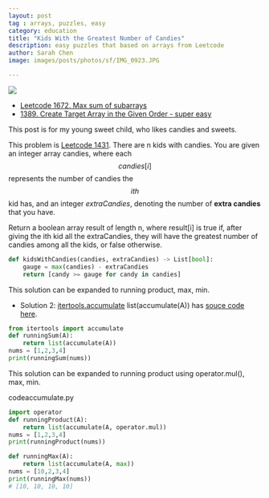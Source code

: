 ```yaml
---
layout: post
tag : arrays, puzzles, easy
category: education
title: "Kids With the Greatest Number of Candies"
description: easy puzzles that based on arrays from Leetcode
author: Sarah Chen
image: images/posts/photos/sf/IMG_0923.JPG

---
```

![](../images/posts/photos/sf/IMG_0923.JPG)

- [Leetcode 1672. Max sum of subarrays](#leetcode-1672-max-sum-of-subarrays)
- [1389. Create Target Array in the Given Order - super easy](#1389-create-target-array-in-the-given-order---super-easy)

This post is for my young sweet child, who likes candies and sweets. 

This problem is [Leetcode 1431](https://leetcode.com/problems/kids-with-the-greatest-number-of-candies/).   There are n kids with candies. You are given an integer array candies, where each $$candies[i]$$ represents the number of candies the $$ith$$ kid has, and an integer *extraCandies*, denoting the number of **extra candies** that you have.

Return a boolean array result of length n, where result[i] is true if, after giving the ith kid all the extraCandies, they will have the greatest number of candies among all the kids, or false otherwise.

```python
def kidsWithCandies(candies, extraCandies) -> List[bool]:
    gauge = max(candies) - extraCandies 
    return [candy >= gauge for candy in candies]
```

This solution can be expanded to running product, max, min. 

* Solution 2: [itertools.accumulate](https://docs.python.org/3/library/itertools.html#itertools.accumulate)
<span class="coding">list(accumulate(A))</span> has [souce code here](https://github.com/python/cpython/blob/main/Modules/itertoolsmodule.c). 

```python
from itertools import accumulate
def runningSum(A):
    return list(accumulate(A))
nums = [1,2,3,4]
print(runningSum(nums))
```
This solution can be expanded to running product using <span class="coding">operator.mul()</span>,  max, min. 
<div class="code-head"><span>code</span>accumulate.py</div>

```py
import operator
def runningProduct(A):
    return list(accumulate(A, operator.mul))
nums = [1,2,3,4]
print(runningProduct(nums))

def runningMax(A):
    return list(accumulate(A, max))
nums = [10,2,3,4]
print(runningMax(nums))
# [10, 10, 10, 10]
```

